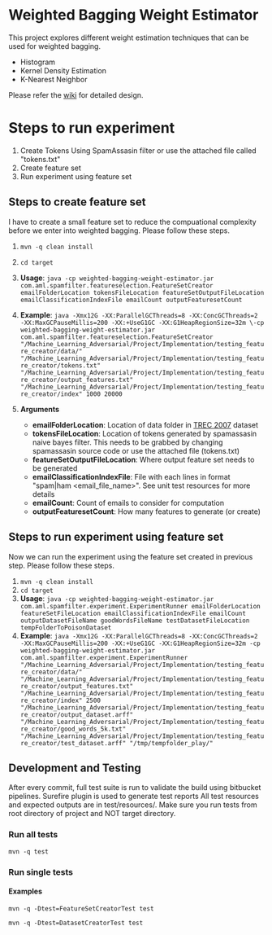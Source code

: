 # **Weighted Bagging Weight Estimator**

This project explores different weight estimation techniques that can be used for weighted bagging.

* Histogram
* Kernel Density Estimation
* K-Nearest Neighbor

Please refer the [wiki](https://bitbucket.org/sarankuw/adversarial_machine_learning/wiki/Home) for detailed design.
# **Steps to run experiment**

1. Create Tokens Using SpamAssasin filter or use the attached file called "tokens.txt"
1. Create feature set
1. Run experiment using feature set

## **Steps to create feature set**
I have to create a small feature set to reduce the compuational complexity before we enter into weighted bagging. Please follow these steps.

1. `mvn -q clean install`
2. `cd target`
3. **Usage**:
   `java -cp weighted-bagging-weight-estimator.jar com.aml.spamfilter.featureselection.FeatureSetCreator emailFolderLocation tokensFileLocation featureSetOutputFileLocation emailClassificationIndexFile emailCount outputFeaturesetCount`
4. **Example**:
   `java -Xmx12G -XX:ParallelGCThreads=8 -XX:ConcGCThreads=2 -XX:MaxGCPauseMillis=200 -XX:+UseG1GC -XX:G1HeapRegionSize=32m \-cp weighted-bagging-weight-estimator.jar com.aml.spamfilter.featureselection.FeatureSetCreator "/Machine_Learning_Adversarial/Project/Implementation/testing_feature_creator/data/" "/Machine_Learning_Adversarial/Project/Implementation/testing_feature_creator/tokens.txt" "/Machine_Learning_Adversarial/Project/Implementation/testing_feature_creator/output_features.txt" "/Machine_Learning_Adversarial/Project/Implementation/testing_feature_creator/index" 1000 20000`   
5. **Arguments**   

    * **emailFolderLocation**: Location of data folder in [TREC 2007](http://plg.uwaterloo.ca/~gvcormac/treccorpus07/) dataset
    * **tokensFileLocation**: Location of tokens generated by spamassasin naive bayes filter. This needs to be grabbed by changing spamassasin source code or use the attached file (tokens.txt)
    * **featureSetOutputFileLocation**: Where output feature set needs to be generated
    * **emailClassificationIndexFile**: File with each lines in format "spam|ham <email_file_name>". See unit test resources for more details
    * **emailCount**: Count of emails to consider for computation
    * **outputFeaturesetCount**: How many features to generate (or create)

## **Steps to run experiment using feature set**
Now we can run the experiment using the feature set created in previous step. Please follow these steps.

1. `mvn -q clean install`
2. `cd target`
3. **Usage**:
   `java -cp weighted-bagging-weight-estimator.jar com.aml.spamfilter.experiment.ExperimentRunner emailFolderLocation featureSetFileLocation emailClassificationIndexFile emailCount outputDatasetFileName goodWordsFileName testDatasetFileLocation tempFolderToPoisonDataset`
4. **Example**:
   `java -Xmx12G -XX:ParallelGCThreads=8 -XX:ConcGCThreads=2 -XX:MaxGCPauseMillis=200 -XX:+UseG1GC -XX:G1HeapRegionSize=32m -cp weighted-bagging-weight-estimator.jar com.aml.spamfilter.experiment.ExperimentRunner "/Machine_Learning_Adversarial/Project/Implementation/testing_feature_creator/data/" "/Machine_Learning_Adversarial/Project/Implementation/testing_feature_creator/output_features.txt" "/Machine_Learning_Adversarial/Project/Implementation/testing_feature_creator/index" 2500 "/Machine_Learning_Adversarial/Project/Implementation/testing_feature_creator/output_dataset.arff" "/Machine_Learning_Adversarial/Project/Implementation/testing_feature_creator/good_words_5k.txt" "/Machine_Learning_Adversarial/Project/Implementation/testing_feature_creator/test_dataset.arff" "/tmp/tempfolder_play/"`


## **Development and Testing**
After every commit, full test suite is run to validate the build using bitbucket pipelines.
Surefire plugin is used to generate test reports
All test resources and expected outputs are in test/resources/.
Make sure you run tests from root directory of project and NOT target directory.

### **Run all tests**
`mvn -q test`

### **Run single tests**

#### **Examples**
`mvn -q -Dtest=FeatureSetCreatorTest test`

`mvn -q -Dtest=DatasetCreatorTest test`